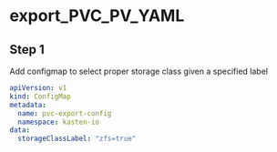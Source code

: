 # export_PVC_PV_YAML
## Step 1
Add configmap to select proper storage class given a specified label

```yaml
apiVersion: v1
kind: ConfigMap
metadata:
  name: pvc-export-config
  namespace: kasten-io
data:
  storageClassLabel: "zfs=true"
```
